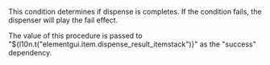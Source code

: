 This condition determines if dispense is completes. If the condition fails, the dispenser will play the fail effect.

The value of this procedure is passed to "${l10n.t("elementgui.item.dispense_result_itemstack")}"
as the "success" dependency.
